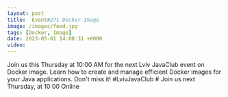 ```yaml
---
layout: post
title:  Event#271 Docker Image
image: /images/feed.jpg
tags: [Docker, Image]
date: 2023-05-01 14:08:31 +0000
video: 
---
```


Join us this Thursday at 10:00 AM for the next Lviv JavaClub event on Docker image. Learn how to create and manage efficient Docker images for your Java applications. Don't miss it! #LvivJavaClub #
Join us next Thursday, at 10:00 Online

